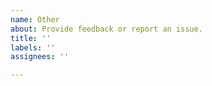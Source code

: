 ```yaml
---
name: Other
about: Provide feedback or report an issue.
title: ''
labels: ''
assignees: ''

---
```

